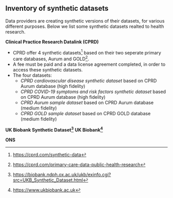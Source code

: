  ## Inventory of synthetic datasets

Data providers are creating synthetic versions of their datasets, for various different purposes. Below we list some synthetic datasets realted to health research.

**Clinical Practice Research Datalink (CPRD)**

- CPRD offer 4 synthetic datasets[^1] based on their two seperate primary care databases, Aurum and GOLD[^2].
- A fee must be paid and a data license agreement completed, in order to access these synthetic datasets. 
- The four datasets:
  - *CPRD cardiovascular disease synthetic dataset* based on CPRD Aurum database (high fidelity)
  - *CPRD COVID-19 symptoms and risk factors synthetic dataset* based on CPRD Aurum database (high fidelity)
  - *CPRD Aurum sample dataset* based on CPRD Aurum database (medium fidelity)
  - *CPRD GOLD sample dataset* based on CPRD GOLD database (medium fidelity)

**UK Biobank Synthetic Dataset[^3]**
**UK Biobank[^4]**

**ONS**

[^1]: https://cprd.com/synthetic-data
[^2]: https://cprd.com/primary-care-data-public-health-research
[^3]: https://biobank.ndph.ox.ac.uk/ukb/exinfo.cgi?src=UKB_Synthetic_Dataset.html 
[^4]: https://www.ukbiobank.ac.uk

<!--/ https://biobank.ndph.ox.ac.uk/~bbdatan/UKB_Synthetic_Dataset_Methods_Summary.pdf -->
